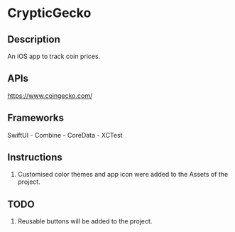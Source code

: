 # CrypticGecko

## Description
An iOS app to track coin prices.

## APIs
https://www.coingecko.com/

## Frameworks
SwiftUI - Combine - CoreData - XCTest

## Instructions
1. Customised color themes and app icon were added to the Assets of the project.

## TODO
1. Reusable buttons will be added to the project.

